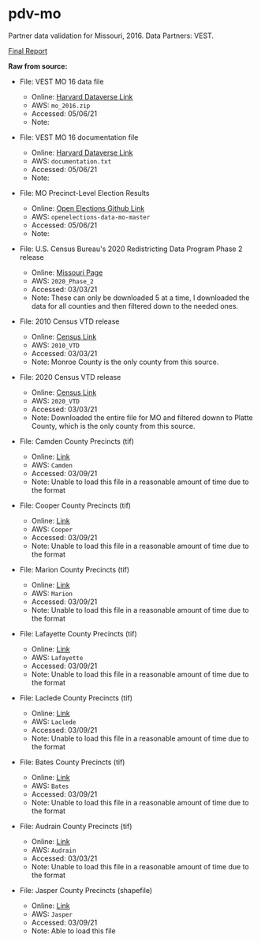 # pdv-mo  
Partner data validation for Missouri, 2016. Data Partners: VEST. 

[Final Report](https://docs.google.com/document/d/1I0d_P3BLETuO6uQRSwUrjpFjB_tegvNAuFTeB1ekeVA/edit?usp=sharing)

**Raw from source:**
- File: VEST MO 16 data file
  - Online: [Harvard Dataverse Link](https://dataverse.harvard.edu/file.xhtml?fileId=4366198&version=56.0)
  - AWS: `mo_2016.zip`
  - Accessed: 05/06/21
  - Note:

- File: VEST MO 16 documentation file
  - Online: [Harvard Dataverse Link](https://dataverse.harvard.edu/file.xhtml?fileId=4499004&version=56.0)
  - AWS: `documentation.txt`
  - Accessed: 05/06/21
  - Note:

- File: MO Precinct-Level Election Results
  - Online: [Open Elections Github Link](https://github.com/openelections/openelections-data-mo/tree/master/2016)
  - AWS: `openelections-data-mo-master`
  - Accessed: 05/06/21
  - Note:

- File: U.S. Census Bureau's 2020 Redistricting Data Program Phase 2 release
  - Online: [Missouri Page](https://www.census.gov/geo/partnerships/pvs/partnership19v2/st29_mo.html)
  - AWS: `2020_Phase_2`
  - Accessed: 03/03/21
  - Note: These can only be downloaded 5 at a time, I downloaded the data for all counties and then filtered down to the needed ones.

- File: 2010 Census VTD release
  - Online: [Census Link](https://www.census.gov/cgi-bin/geo/shapefiles/index.php?year=2010&layergroup=Voting+Districts)
  - AWS: `2010_VTD`
  - Accessed: 03/03/21
  - Note:  Monroe County is the only county from this source.

- File: 2020 Census VTD release
  - Online: [Census Link](https://www.census.gov/geographies/mapping-files/time-series/geo/tiger-line-file.html)
  - AWS: `2020_VTD`
  - Accessed: 03/03/21
  - Note:  Downloaded the entire file for MO and filtered downn to Platte County, which is the only county from this source.

- File: Camden County Precincts (tif)
  - Online: [Link](https://camdengis.integritygis.com/H5/Index.html?viewer=camden)
  - AWS: `Camden`
  - Accessed: 03/09/21
  - Note: Unable to load this file in a reasonable amount of time due to the format  

- File: Cooper County Precincts (tif)
  - Online: [Link](https://coopergis.integritygis.com/H5/Index.html?viewer=cooper)
  - AWS: `Cooper`
  - Accessed: 03/09/21
  - Note: Unable to load this file in a reasonable amount of time due to the format  

- File: Marion County Precincts (tif)
  - Online: [Link](https://mariongis.integritygis.com/H5/Index.html?viewer=marion_public)
  - AWS: `Marion`
  - Accessed: 03/09/21
  - Note: Unable to load this file in a reasonable amount of time due to the format 

- File: Lafayette County Precincts (tif)
  - Online: [Link](https://lafayettegis.integritygis.com/H5/Index.html?viewer=lafayette)
  - AWS: `Lafayette`
  - Accessed: 03/09/21
  - Note: Unable to load this file in a reasonable amount of time due to the format 

- File: Laclede County Precincts (tif)
  - Online: [Link](https://lacledegis.integritygis.com/H5/Index.html?viewer=laclede)
  - AWS: `Laclede`
  - Accessed: 03/09/21
  - Note: Unable to load this file in a reasonable amount of time due to the format

- File: Bates County Precincts (tif)
  - Online: [Link](https://batesgis.integritygis.com/H5/Index.html?viewer=bates)
  - AWS: `Bates`
  - Accessed: 03/09/21
  - Note: Unable to load this file in a reasonable amount of time due to the format

- File: Audrain County Precincts (tif)
  - Online: [Link](https://audraingis.integritygis.com/H5/Index.html?viewer=audrain)
  - AWS: `Audrain`
  - Accessed: 03/03/21
  - Note: Unable to load this file in a reasonable amount of time due to the format

- File: Jasper County Precincts (shapefile)
  - Online: [Link](https://jaspercountymogisintiatives-jcmo.hub.arcgis.com/datasets/voting-precincts-2020)
  - AWS: `Jasper`
  - Accessed: 03/09/21
  - Note: Able to load this file
